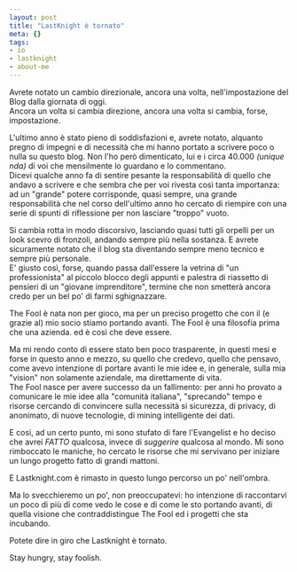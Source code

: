 ```yaml
--- 
layout: post
title: "LastKnight è tornato"
meta: {}
tags: 
- io
- lastknight
- about-me
---
```

Avrete notato un cambio direzionale, ancora una volta, nell'impostazione del Blog dalla giornata di oggi.  
Ancora un volta si cambia direzione, ancora una volta si cambia, forse, impostazione.  
  
L'ultimo anno è stato pieno di soddisfazioni e, avrete notato, alquanto pregno di impegni e di necessità che mi hanno portato a scrivere poco o nulla su questo blog. Non l'ho però dimenticato, lui e i circa 40.000 *(unique nda)* di voi che mensilmente lo guardano e lo commentano.  
Dicevi qualche anno fa di sentire pesante la responsabilità di quello che andavo a scrivere e che sembra che per voi rivesta così tanta importanza: ad un "grande" potere corrisponde, quasi sempre, una grande responsabilità che nel corso dell'ultimo anno ho cercato di riempire con una serie di spunti di riflessione per non lasciare "troppo" vuoto.  
  
Si cambia rotta in modo discorsivo, lasciando quasi tutti gli orpelli per un look scevro di fronzoli, andando sempre più nella sostanza. E avrete sicuramente notato che il blog sta diventando sempre meno tecnico e sempre più personale.  
E' giusto così, forse, quando passa dall'essere la vetrina di "un professionista" al piccolo blocco degli appunti e palestra di riassetto di pensieri di un "giovane imprenditore", termine che non smetterà ancora credo per un bel po' di farmi sghignazzare.  
  
The Fool è nata non per gioco, ma per un preciso progetto che con il (e grazie al) mio socio stiamo portando avanti. The Fool è una filosofia prima che una azienda. ed è così che deve essere.  
  
Ma mi rendo conto di essere stato ben poco trasparente, in questi mesi e forse in questo anno e mezzo, su quello che credevo, quello che pensavo, come avevo intenzione di portare avanti le mie idee e, in generale, sulla mia "vision" non solamente aziendale, ma direttamente di vita.  
The Fool nasce per avere successo da un fallimento: per anni ho provato a comunicare le mie idee alla "comunità italiana", "sprecando" tempo e risorse cercando di convincere sulla necessità si sicurezza, di privacy, di anonimato, di nuove tecnologie, di mining intelligente dei dati.  
  
E così, ad un certo punto, mi sono stufato di fare l'Evangelist e ho deciso che avrei *FATTO* qualcosa, invece di *suggerire* qualcosa al mondo. Mi sono rimboccato le maniche, ho cercato le risorse che mi servivano per iniziare un lungo progetto fatto di grandi mattoni.  
  
E Lastknight.com è rimasto in questo lungo percorso un po' nell'ombra.  
  
Ma lo svecchieremo un po', non preoccupatevi: ho intenzione di raccontarvi un poco di più di come vedo le cose e di come le sto portando avanti, di quella visione che contraddistingue The Fool ed i progetti che sta incubando.  
  
Potete dire in giro che Lastknight è tornato. 
  
Stay hungry, stay foolish.   
